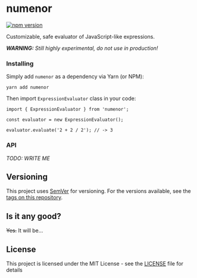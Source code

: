 # numenor
[![npm version](https://badge.fury.io/js/numenor.svg)](https://badge.fury.io/js/numenor)

Customizable, safe evaluator of JavaScript-like expressions.

_**WARNING:** Still highly experimental, do not use in production!_

### Installing

Simply add `numenor` as a dependency via Yarn (or NPM):

```
yarn add numenor
```

Then import `ExpressionEvaluator` class in your code:

```
import { ExpressionEvaluator } from 'numenor';

const evaluator = new ExpressionEvaluator();

evaluator.evaluate('2 + 2 / 2'); // -> 3
```

### API

_TODO: WRITE ME_

## Versioning

This project uses [SemVer](http://semver.org/) for versioning. For the versions available, see the [tags on this repository](https://github.com/raleksandar/numenor/tags). 

## Is it any good?

 ~~Yes.~~ It will be...

## License

This project is licensed under the MIT License - see the [LICENSE](LICENSE) file for details
